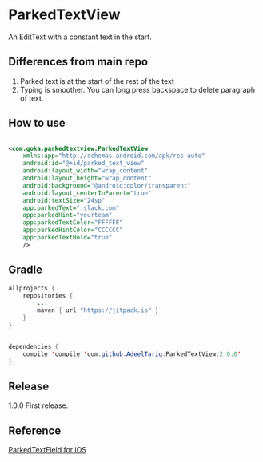# ParkedTextView
An EditText with a constant text in the start.

<!--![](https://github.com/gotokatsuya/ParkedTextView/blob/master/doc/demo-gif.gif)-->


## Differences from main repo

  1. Parked text is at the start of the rest of the text
  2. Typing is smoother. You can long press backspace to delete paragraph of text.


## How to use

```xml

<com.goka.parkedtextview.ParkedTextView
    xmlns:app="http://schemas.android.com/apk/res-auto"
    android:id="@+id/parked_text_view"
    android:layout_width="wrap_content"
    android:layout_height="wrap_content"
    android:background="@android:color/transparent"
    android:layout_centerInParent="true"
    android:textSize="24sp"
    app:parkedText=".slack.com"
    app:parkedHint="yourteam"
    app:parkedTextColor="FFFFFF"
    app:parkedHintColor="CCCCCC"
    app:parkedTextBold="true"
    />

```

## Gradle


```java
allprojects {
    repositories {
        ...
        maven { url "https://jitpack.io" }
    }
}

```

```java

dependencies {
    compile 'compile 'com.github.AdeelTariq:ParkedTextView:2.0.0'
}
```


## Release
1.0.0
 First release.


## Reference
[ParkedTextField for iOS](https://github.com/gmertk/ParkedTextField)
